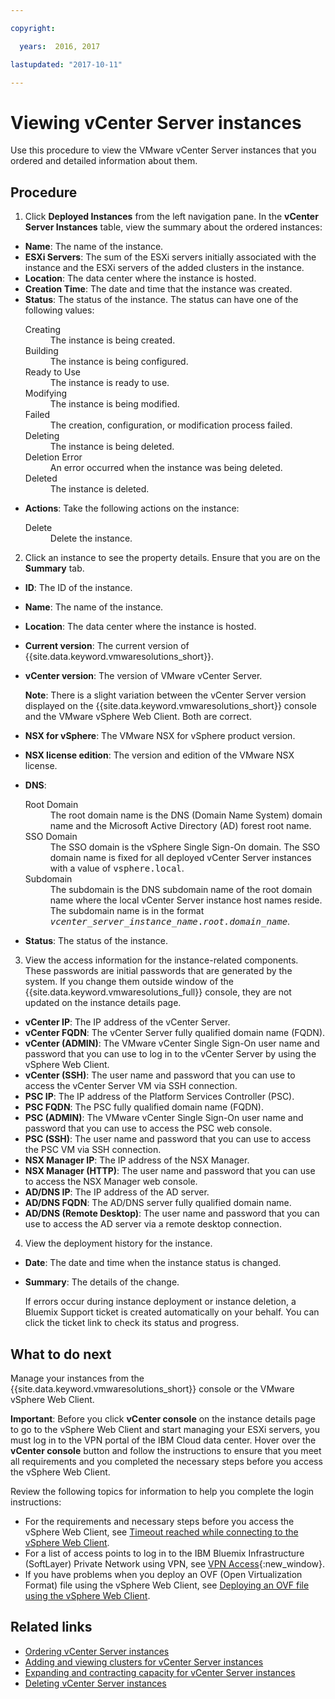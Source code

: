 ```yaml
---

copyright:

  years:  2016, 2017

lastupdated: "2017-10-11"

---
```


# Viewing vCenter Server instances

Use this procedure to view the VMware vCenter Server instances that you ordered and detailed information about them.

## Procedure

1. Click **Deployed Instances** from the left navigation pane. In the **vCenter Server Instances** table, view the summary about the ordered instances:

  * **Name**: The name of the instance.
  * **ESXi Servers**: The sum of the ESXi servers initially associated with the instance and the ESXi servers of the added clusters in the instance.
  * **Location**: The data center where the instance is hosted.
  * **Creation Time**: The date and time that the instance was created.
  * **Status**: The status of the instance. The status can have one of the following values:
     <dl class="dl">
     <dt class="dt dlterm">Creating</dt>
     <dd class="dd">The instance is being created.</dd>
     <dt class="dt dlterm">Building</dt>
     <dd class="dd">The instance is being configured.</dd>
     <dt class="dt dlterm">Ready to Use</dt>
     <dd class="dd">The instance is ready to use.</dd>
     <dt class="dt dlterm">Modifying </dt>
     <dd class="dd">The instance is being modified.</dd>
     <dt class="dt dlterm">Failed</dt>
     <dd class="dd">The creation, configuration, or modification process failed.</dd>
     <dt class="dt dlterm">Deleting</dt>
     <dd class="dd">The instance is being deleted.</dd>
     <dt class="dt dlterm">Deletion Error</dt>
     <dd class="dd">An error occurred when the instance was being deleted.</dd>
     <dt class="dt dlterm">Deleted</dt>
     <dd class="dd">The instance is deleted.</dd>
     </dl>
  * **Actions**: Take the following actions on the instance:
    <dl class="dl">
    <dt class="dt dlterm">Delete</dt>
    <dd class="dd">Delete the instance.</dd>
    </dl>

2. Click an instance to see the property details. Ensure that you are on the **Summary** tab.

  * **ID**: The ID of the instance.
  * **Name**: The name of the instance.
  * **Location**: The data center where the instance is hosted.
  * **Current version**: The current version of {{site.data.keyword.vmwaresolutions_short}}.
  * **vCenter version**: The version of VMware vCenter Server.

    **Note**: There is a slight variation between the vCenter Server version displayed on the {{site.data.keyword.vmwaresolutions_short}} console and the VMware vSphere Web Client. Both are correct.

  * **NSX for vSphere**: The VMware NSX for vSphere product version.
  * **NSX license edition**: The version and edition of the VMware NSX license.
  * **DNS**:
    <dl class="dl">
           <dt class="dt dlterm">Root Domain</dt>
    <dd class="dd">The root domain name is the DNS (Domain Name System) domain name and the Microsoft Active Directory (AD) forest root name.</dd>
    <dt class="dt dlterm">SSO Domain</dt>
    <dd class="dd">The SSO domain is the vSphere Single Sign-On domain. The SSO domain name is fixed for all deployed vCenter Server instances with a value of <samp class="ph codeph">vsphere.local</samp>.</dd>
    <dt class="dt dlterm">Subdomain</dt>
    <dd class="dd">The subdomain is the DNS subdomain name of the root domain name where the local vCenter Server instance host names reside. The subdomain name is in the format <samp class="ph codeph"><var class="keyword varname">vcenter_server_instance_name</var>.<var class="keyword varname">root.domain_name</var></samp>.</dd>
    </dl>
  * **Status**: The status of the instance.

3. View the access information for the instance-related components. These passwords are initial passwords that are generated by the system. If you change them outside window of the {{site.data.keyword.vmwaresolutions_full}} console, they are not updated on the instance details page.

  * **vCenter IP**: The IP address of the vCenter Server.
  * **vCenter FQDN**: The vCenter Server fully qualified domain name (FQDN).
  * **vCenter (ADMIN)**: The VMware vCenter Single Sign-On user name and password that you can use to log in to the vCenter Server by using the vSphere Web Client.
  * **vCenter (SSH)**: The user name and password that you can use to access the vCenter Server VM via SSH connection.
  * **PSC IP**: The IP address of the Platform Services Controller (PSC).
  * **PSC FQDN**: The PSC fully qualified domain name (FQDN).
  * **PSC (ADMIN)**: The VMware vCenter Single Sign-On user name and password that you can use to access the PSC web console.
  * **PSC (SSH)**: The user name and password that you can use to access the PSC VM via SSH connection.
  * **NSX Manager IP**: The IP address of the NSX Manager.
  * **NSX Manager (HTTP)**: The user name and password that you can use to access the NSX Manager web console.
  * **AD/DNS IP**: The IP address of the AD server.
  * **AD/DNS FQDN**: The AD/DNS server fully qualified domain name.
  * **AD/DNS (Remote Desktop)**: The user name and password that you can use to access the AD server via a remote desktop connection.

4. View the deployment history for the instance.

  * **Date**: The date and time when the instance status is changed.
  * **Summary**: The details of the change.

    If errors occur during instance deployment or instance deletion, a Bluemix Support ticket is created automatically on your behalf. You can click the ticket link to check its status and progress.

## What to do next

Manage your instances from the {{site.data.keyword.vmwaresolutions_short}} console or the VMware vSphere Web Client.

**Important**: Before you click **vCenter console** on the instance details page to go to the vSphere Web Client and start managing
your ESXi servers, you must log in to the VPN portal of the IBM Cloud data center. Hover over the **vCenter console** button and
follow the instructions to ensure that you meet all requirements and you completed the necessary steps before you access the vSphere
Web Client.

Review the following topics for information to help you complete the login instructions:

*  For the requirements and necessary steps before you access the vSphere Web Client, see [Timeout reached while connecting to
   the vSphere Web Client](../vmonic/trbl_timeout_vc_console.html).
*  For a list of access points to log in to the IBM Bluemix Infrastructure (SoftLayer) Private Network using VPN, see [VPN Access](http://www.softlayer.com/vpn-access){:new_window}.
*  If you have problems when you deploy an OVF (Open Virtualization Format) file using the vSphere Web Client, see [Deploying an OVF file using the vSphere Web Client](../vmonic/trbl_deploy_ovf.html).

## Related links

* [Ordering vCenter Server instances](vc_orderinginstance.html)
* [Adding and viewing clusters for vCenter Server instances](vc_addingviewingclusters.html)
* [Expanding and contracting capacity for vCenter Server instances](vc_addingremovingservers.html)
* [Deleting vCenter Server instances](vc_deletinginstance.html)
